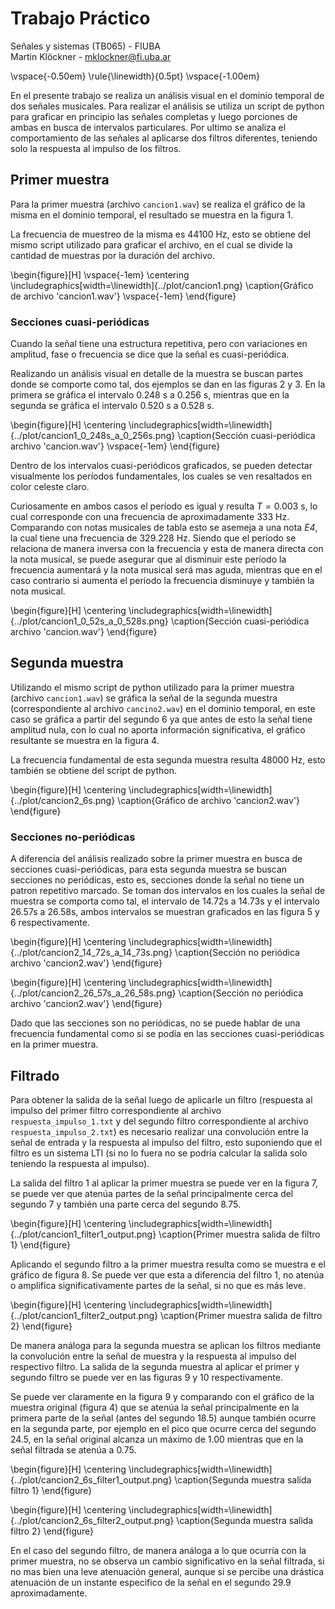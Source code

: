 # Trabajo Práctico

Señales y sistemas (TB065) - FIUBA  
Martin Klöckner - [mklockner@fi.uba.ar](mailto:mklockner@fi.uba.ar)  

\vspace{-0.50em}
\rule{\linewidth}{0.5pt}
\vspace{-1.00em}

En el presente trabajo se realiza un análisis visual en el dominio temporal de
dos señales musicales. Para realizar el análisis se utiliza un script de python
para graficar en principio las señales completas y luego porciones de ambas en
busca de intervalos particulares. Por ultimo se analiza el comportamiento de las
señales al aplicarse dos filtros diferentes, teniendo solo la respuesta al
impulso de los filtros.

## Primer muestra

Para la primer muestra (archivo `cancion1.wav`) se realiza el gráfico de la
misma en el dominio temporal, el resultado se muestra en la figura 1.

La frecuencia de muestreo de la misma es 44100 Hz, esto se obtiene del mismo
script utilizado para graficar el archivo, en el cual se divide la cantidad de
muestras por la duración del archivo.

\begin{figure}[H]
    \vspace{-1em}
    \centering
    \includegraphics[width=\linewidth]{../plot/cancion1.png}
    \caption{Gráfico de archivo 'cancion1.wav'}
    \vspace{-1em}
\end{figure}

### Secciones cuasi-periódicas

Cuando la señal tiene una estructura repetitiva, pero con variaciones en
amplitud, fase o frecuencia se dice que la señal es cuasi-periódica.

Realizando un análisis visual en detalle de la muestra se buscan partes donde se
comporte como tal, dos ejemplos se dan en las figuras 2 y 3. En la primera se
gráfica el intervalo $0.248$ s a $0.256$ s, mientras que en la segunda se
gráfica el intervalo $0.520$ s a $0.528$ s.

\begin{figure}[H]
\centering
\includegraphics[width=\linewidth]{../plot/cancion1_0_248s_a_0_256s.png}
\caption{Sección cuasi-periódica archivo 'cancion.wav'}
\vspace{-1em}
\end{figure}

Dentro de los intervalos cuasi-periódicos graficados, se pueden detectar
visualmente los períodos fundamentales, los cuales se ven resaltados en color
celeste claro.

Curiosamente en ambos casos el período es igual y resulta $T=0.003$ s,
lo cual corresponde con una frecuencia de aproximadamente $333$ Hz. Comparando
con notas musicales de tabla esto se asemeja a una nota *E4*, la cual tiene una
frecuencia de $329.228$ Hz. Siendo que el período se relaciona de manera inversa
con la frecuencia y esta de manera directa con la nota musical, se puede
asegurar que al disminuir este período la frecuencia aumentará y la nota musical
será mas aguda, mientras que en el caso contrario si aumenta el período la
frecuencia disminuye y también la nota musical.

\begin{figure}[H]
\centering
\includegraphics[width=\linewidth]{../plot/cancion1_0_52s_a_0_528s.png}
\caption{Sección cuasi-periódica archivo 'cancion.wav'}
\end{figure}

## Segunda muestra

<!-- De manera análoga a lo realizado para la primer muestra (archivo -->
<!-- `cancion1.wav`) se realiza para la segunda muestra (archivo `cancion2.wav`). -->

Utilizando el mismo script de python utilizado para la primer muestra (archivo
`cancion1.wav`) se gráfica la señal de la segunda muestra (correspondiente al
archivo `cancino2.wav`) en el dominio temporal, en este caso se gráfica a partir
del segundo 6 ya que antes de esto la señal tiene amplitud nula, con lo cual no
aporta información significativa, el gráfico resultante se muestra en la figura
4.

La frecuencia fundamental de esta segunda muestra resulta $48000$ Hz, esto
también se obtiene del script de python.

\begin{figure}[H]
\centering
\includegraphics[width=\linewidth]{../plot/cancion2_6s.png}
\caption{Gráfico de archivo 'cancion2.wav'}
\end{figure}

### Secciones no-periódicas

A diferencia del análisis realizado sobre la primer muestra en busca de
secciones cuasi-periódicas, para esta segunda muestra se buscan secciones no
periódicas, esto es, secciones donde la señal no tiene un patron repetitivo
marcado. Se toman dos intervalos en los cuales la señal de muestra se
comporta como tal, el intervalo de $14.72$s a $14.73$s y el intervalo $26.57$s a
$26.58$s, ambos intervalos se muestran graficados en las figura 5 y 6
respectivamente.

\begin{figure}[H]
\centering
\includegraphics[width=\linewidth]{../plot/cancion2_14_72s_a_14_73s.png}
\caption{Sección no periódica archivo 'cancion2.wav'}
\end{figure}

\begin{figure}[H]
\centering
\includegraphics[width=\linewidth]{../plot/cancion2_26_57s_a_26_58s.png}
\caption{Sección no periódica archivo 'cancion2.wav'}
\end{figure}

Dado que las secciones son no periódicas, no se puede hablar de una frecuencia
fundamental como si se podía en las secciones cuasi-periódicas en la primer
muestra.

## Filtrado

Para obtener la salida de la señal luego de aplicarle un filtro (respuesta al
impulso del primer filtro correspondiente al archivo `respuesta_impulso_1.txt` y
del segundo filtro correspondiente al archivo `respuesta_impulso_2.txt`) es
necesario realizar una convolución entre la señal de entrada y la respuesta al
impulso del filtro, esto suponiendo que el filtro es un sistema LTI (si no lo
fuera no se podría calcular la salida solo teniendo la respuesta al impulso).

La salida del filtro 1 al aplicar la primer muestra se puede ver en la figura 7,
se puede ver que atenúa partes de la señal principalmente cerca del segundo
$7$ y también una parte cerca del segundo $8.75$.

\begin{figure}[H]
\centering
\includegraphics[width=\linewidth]{../plot/cancion1_filter1_output.png}
\caption{Primer muestra salida de filtro 1}
\end{figure}

Aplicando el segundo filtro a la primer muestra resulta como se muestra e el
gráfico de figura 8. Se puede ver que esta a diferencia del filtro 1, no atenúa
o amplifica significativamente partes de la señal, si no que es más leve.

\begin{figure}[H]
\centering
\includegraphics[width=\linewidth]{../plot/cancion1_filter2_output.png}
\caption{Primer muestra salida de filtro 2}
\end{figure}

De manera análoga para la segunda muestra se aplican los filtros mediante la
convolución entre la señal de muestra y la respuesta al impulso del respectivo
filtro. La salida de la segunda muestra al aplicar el primer y segundo filtro se
puede ver en las figuras 9 y 10 respectivamente.

Se puede ver claramente en la figura 9 y comparando con el gráfico de la muestra
original (figura 4) que se atenúa la señal principalmente en la primera parte de
la señal (antes del segundo $18.5$) aunque también ocurre en la segunda parte,
por ejemplo en el pico que ocurre cerca del segundo $24.5$, en la señal original
alcanza un máximo de $1.00$ mientras que en la señal filtrada se atenúa a
$0.75$.

\begin{figure}[H]
\centering
\includegraphics[width=\linewidth]{../plot/cancion2_6s_filter1_output.png}
\caption{Segunda muestra salida filtro 1}
\end{figure}

\begin{figure}[H]
\centering
\includegraphics[width=\linewidth]{../plot/cancion2_6s_filter2_output.png}
\caption{Segunda muestra salida filtro 2}
\end{figure}

En el caso del segundo filtro, de manera análoga a lo que ocurría con la primer
muestra, no se observa un cambio significativo en la señal filtrada, si no mas
bien una leve atenuación general, aunque si se percibe una drástica atenuación
de un instante especifico de la señal en el segundo $29.9$ aproximadamente.
